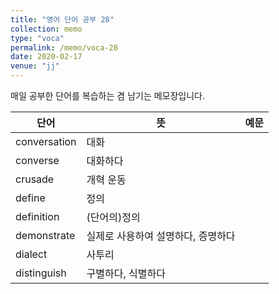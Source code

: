 ```yaml
---
title: "영어 단어 공부 28"
collection: memo
type: "voca"
permalink: /memo/voca-28
date: 2020-02-17
venue: "jj"
---
```


매일 공부한 단어를 복습하는 겸 남기는 메모장입니다.

| 단어 | 뜻 | 예문 |
| --- | --- | --- |
| conversation | 대화 |  |
| converse | 대화하다 |  |
| crusade | 개혁 운동 |  |
| define | 정의 |  |
| definition | (단어의)정의 |  |
| demonstrate | 실제로 사용하여 설명하다, 증명하다 |  |
| dialect | 사투리 |  |
| distinguish | 구별하다, 식별하다 |  |


